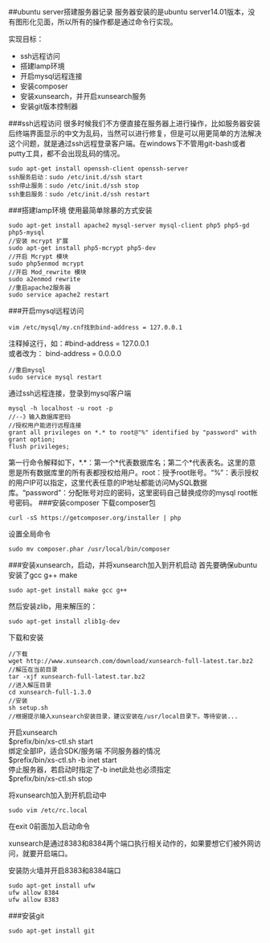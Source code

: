 ##ubuntu server搭建服务器记录
服务器安装的是ubuntu server14.01版本，没有图形化见面，所以所有的操作都是通过命令行实现。

实现目标：

- ssh远程访问
- 搭建lamp环境
- 开启mysql远程连接
- 安装composer
- 安装xunsearch，并开启xunsearch服务
- 安装git版本控制器

###ssh远程访问
很多时候我们不方便直接在服务器上进行操作，比如服务器安装后终端界面显示的中文为乱码，当然可以进行修复，但是可以用更简单的方法解决这个问题，就是通过ssh远程登录客户端。在windows下不管用git-bash或者putty工具，都不会出现乱码的情况。

```shell
sudo apt-get install openssh-client openssh-server
ssh服务启动：sudo /etc/init.d/ssh start
ssh停止服务：sudo /etc/init.d/ssh stop
ssh重启服务：sudo /etc/init.d/ssh restart
```

###搭建lamp环境
使用最简单除暴的方式安装

```shell
sudo apt-get install apache2 mysql-server mysql-client php5 php5-gd php5-mysql
//安装 mcrypt 扩展
sudo apt-get install php5-mcrypt php5-dev
//开启 Mcrypt 模块
sudo php5enmod mcrypt
//开启 Mod_rewrite 模块
sudo a2enmod rewrite
//重启apache2服务器
sudo service apache2 restart
```

###开启mysql远程访问

```shell
vim /etc/mysql/my.cnf找到bind-address = 127.0.0.1
```

注释掉这行，如：#bind-address = 127.0.0.1  
或者改为： bind-address = 0.0.0.0

```shell
//重启mysql
sudo service mysql restart
```

通过ssh远程连接，登录到mysql客户端

```mysql
mysql -h localhost -u root -p
//--》输入数据库密码
//授权用户能进行远程连接
grant all privileges on *.* to root@"%" identified by "password" with grant option;
flush privileges;
```
第一行命令解释如下，\*.\*：第一个\*代表数据库名；第二个\*代表表名。这里的意思是所有数据库里的所有表都授权给用户。root：授予root账号。“%”：表示授权的用户IP可以指定，这里代表任意的IP地址都能访问MySQL数据库。“password”：分配账号对应的密码，这里密码自己替换成你的mysql root帐号密码。
###安装composer
下载composer包

```shell
curl -sS https://getcomposer.org/installer | php
```
设置全局命令
```shell
sudo mv composer.phar /usr/local/bin/composer
```

###安装xunsearch，启动，并将xunsearch加入到开机启动
首先要确保ubuntu安装了gcc g++ make

```shell
sudo apt-get install make gcc g++
```
然后安装zlib，用来解压的：

```shell
sudo apt-get install zlib1g-dev 
```
下载和安装
```shell
//下载
wget http://www.xunsearch.com/download/xunsearch-full-latest.tar.bz2
//解压在当前目录
tar -xjf xunsearch-full-latest.tar.bz2
//进入解压目录
cd xunsearch-full-1.3.0
//安装
sh setup.sh
//根据提示输入xunsearch安装目录，建议安装在/usr/local目录下。等待安装...
```
开启xunsearch  
$prefix/bin/xs-ctl.sh start  
绑定全部IP，适合SDK/服务端 不同服务器的情况  
$prefix/bin/xs-ctl.sh -b inet start  
停止服务器，若启动时指定了-b inet此处也必须指定  
$prefix/bin/xs-ctl.sh stop 

将xunsearch加入到开机启动中

```shell
sudo vim /etc/rc.local
```
在exit 0前面加入启动命令

xunsearch是通过8383和8384两个端口执行相关动作的，如果要想它们被外网访问，就要开启端口。

安装防火墙并开启8383和8384端口

```shell
sudo apt-get install ufw
ufw allow 8384
ufw allow 8383
```

###安装git
```shell
sudo apt-get install git
```
